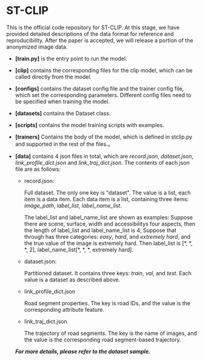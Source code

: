 # ST-CLIP

This is the official code repository for ST-CLIP. At this stage, we have provided detailed descriptions of the data format for reference and reproducibility. After the paper is accepted, we will release a portion of the anonymized image data.

- **[train.py]** is the entry point to run the model.

- **[clip]** contains the corresponding files for the clip model, which can be called directly from the model.
  
- **[configs]** contains the dataset config file and the trainer config file, which set the corresponding parameters. Different config files need to be specified when training the model.

- **[datasets]** contains the Dataset class.

- **[scripts]** contains the model training scripts with examples.

- **[trainers]** Contains the body of the model, which is defined in stclip.py and supported in the rest of the files.。

- **[data]** contains 4 json files in total, which are *record.json*, *dataset.json*, *link_profile_dict.json* and *link_traj_dict.json*. The contents of each json file are as follows:
  - record.json:
    
    Full dataset. The only one key is "dataset". The value is a list, each item is a data item. Each data item is a list, containing three items: *image_path*, *label_list*, *label_name_list*. 
  
    The label_list and label_name_list are shown as examples: Suppose there are scene, surface, width and accessibilitys four aspects, then the length of label_list and label_name_list is 4; Suppose that through has three categories: *easy*, *hard*, and *extremely hard*, and the true value of the image is extremely hard. Then label_list is [\*, \*, \*, 2], label_name_list[\*, \*, \*, extremely hard].
  - dataset.json:

    Partitioned dataset. It contains three keys: *train*, *val*, and *test*. Each value is a dataset as described above.

  - link_profile_dict.json
  
    Road segment properties. The key is road IDs, and the value is the corresponding attribute feature.

  - link_traj_dict.json

    The trajectory of road segments. The key is the name of images, and the value is the corresponding road segment-based trajectory.

  ***For more details, please refer to the dataset sample.***